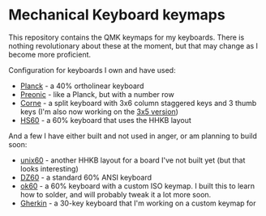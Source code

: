 # Mechanical Keyboard keymaps

This repository contains the QMK keymaps for my keyboards. There is nothing revolutionary about these at the moment, but that may change as I become more proficient.

Configuration for keyboards I own and have used:

* [Planck](https://github.com/teknostatik/keyboards/tree/main/planck) - a 40% ortholinear keyboard
* [Preonic](https://github.com/teknostatik/keyboards/tree/main/preonic) - like a Planck, but with a number row
* [Corne](https://github.com/teknostatik/keyboards/tree/main/corne) - a split keyboard with 3x6 column staggered keys and 3 thumb keys (I'm also now working on the [3x5 version](https://github.com/teknostatik/keyboards/tree/main/corne36))
* [HS60](https://github.com/teknostatik/keyboards/tree/main/HHKB) - a 60% keyboard that uses the HHKB layout

And a few I have either built and not used in anger, or am planning to build soon:

* [unix60](https://github.com/teknostatik/keyboards/tree/main/unix60) - another HHKB layout for a board I've not built yet (but that looks interesting)
* [DZ60](https://github.com/teknostatik/keyboards/tree/main/dz60rgb_ansi) - a standard 60% ANSI keyboard
* [ok60](https://github.com/teknostatik/keyboards/tree/main/ok60) - a 60% keyboard with a custom ISO keymap. I built this to learn how to solder, and will probably tweak it a lot more soon.
* [Gherkin](https://github.com/teknostatik/keyboards/tree/main/gherkin) - a 30-key keyboard that I'm working on a custom keymap for
